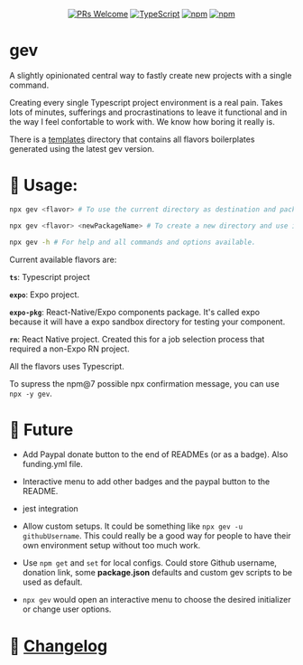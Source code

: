 <div align="center">

[![PRs Welcome](https://img.shields.io/badge/PRs-welcome-brightgreen.svg?style=flat-square)](http://makeapullrequest.com)
[![TypeScript](https://badgen.net/npm/types/env-var)](http://www.typescriptlang.org/)
[![npm](https://img.shields.io/npm/v/gev)](https://www.npmjs.com/package/gev)
[![npm](https://img.shields.io/npm/dw/gev)](https://www.npmjs.com/package/gev)

</div>

# gev

A slightly opinionated central way to fastly create new projects with a single command.

Creating every single Typescript project environment is a real pain. Takes lots of minutes, sufferings and procrastinations to leave it functional and in the way I feel confortable to work with. We know how boring it really is.

There is a [templates](./templates) directory that contains all flavors boilerplates generated using the latest gev version.


# 📖 Usage:

```bash
npx gev <flavor> # To use the current directory as destination and package name. Directory emptiness will be checked.

npx gev <flavor> <newPackageName> # To create a new directory and use it as the package name. Directory existence will be checked.

npx gev -h # For help and all commands and options available.
```

Current available flavors are:

**`ts`**: Typescript project

**`expo`**: Expo project.

**`expo-pkg`**: React-Native/Expo components package. It's called expo because it will have a expo sandbox directory for testing your component.

**`rn`**: React Native project. Created this for a job selection process that required a non-Expo RN project.

All the flavors uses Typescript.

To supress the npm@7 possible npx confirmation message, you can use `npx -y gev`.

# 🔮 Future

* Add Paypal donate button to the end of READMEs (or as a badge). Also funding.yml file.

* Interactive menu to add other badges and the paypal button to the README.

* jest integration

* Allow custom setups. It could be something like `npx gev -u githubUsername`. This could really be a good way for people to have their own environment setup without too much work.

* Use `npm get` and `set` for local configs. Could store Github username, donation link, some **package.json** defaults and custom gev scripts to be used as default.

* `npx gev` would open an interactive menu to choose the desired initializer or change user options.

# 📰 [Changelog](CHANGELOG.md)